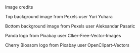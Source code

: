 Image credits

Top background image from Pexels user Yuri Yuhara

Bottom background image from Pexels user Aleksandar Pasaric

Panda logo from Pixabay user Clker-Free-Vector-Images

Cherry Blossom logo from Pixabay user OpenClipart-Vectors
